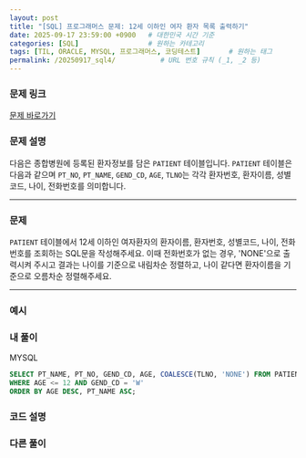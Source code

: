```yaml
---
layout: post
title: "[SQL] 프로그래머스 문제: 12세 이하인 여자 환자 목록 출력하기"
date: 2025-09-17 23:59:00 +0900   # 대한민국 시간 기준
categories: [SQL]                 # 원하는 카테고리
tags: [TIL, ORACLE, MYSQL, 프로그래머스, 코딩테스트]       # 원하는 태그
permalink: /20250917_sql4/           # URL 번호 규칙 (_1, _2 등)
---
```


### 문제 링크

[문제 바로가기](https://school.programmers.co.kr/learn/courses/30/lessons/132201)



### **문제 설명**

다음은 종합병원에 등록된 환자정보를 담은 `PATIENT` 테이블입니다. `PATIENT` 테이블은 다음과 같으며 `PT_NO`, `PT_NAME`, `GEND_CD`, `AGE`, `TLNO`는 각각 환자번호, 환자이름, 성별코드, 나이, 전화번호를 의미합니다.


---

### 문제

`PATIENT` 테이블에서 12세 이하인 여자환자의 환자이름, 환자번호, 성별코드, 나이, 전화번호를 조회하는 SQL문을 작성해주세요. 이때 전화번호가 없는 경우, 'NONE'으로 출력시켜 주시고 결과는 나이를 기준으로 내림차순 정렬하고, 나이 같다면 환자이름을 기준으로 오름차순 정렬해주세요. 

---

### 예시




### 내 풀이
MYSQL
```sql
SELECT PT_NAME, PT_NO, GEND_CD, AGE, COALESCE(TLNO, 'NONE') FROM PATIENT
WHERE AGE <= 12 AND GEND_CD = 'W'
ORDER BY AGE DESC, PT_NAME ASC;
```



### 코드 설명




### 다른 풀이


